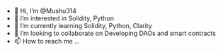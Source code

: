 - 👋 Hi, I’m @Mushu314
- 👀 I’m interested in Solidity, Python
- 🌱 I’m currently learning Solidity, Python, Clarity
- 💞️ I’m looking to collaborate on Developing DAOs and smart contracts
- 📫 How to reach me ...

<!---
Mushu314/Mushu314 is a ✨ special ✨ repository because its `README.md` (this file) appears on your GitHub profile.
You can click the Preview link to take a look at your changes.
--->

